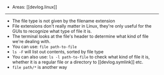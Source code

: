 
- Areas: [[devlog.linux]]

---

- The file type is not given by the filename extension
- File extensions don't really matter in Linux, they're only useful for the GUIs to recognize what type of file it is.
- The terminal looks at the file's header to determine what kind of file we're dealing with.
- You can use: `file path-to-file`
- `ls -F` will list out contents, sorted by file type
- You can also use: `ls -l path-to-file` to check what kind of file it is, whether it is a regular file or a directory to [[devlog.symlink]] etc.
- `file path/*` is another way
